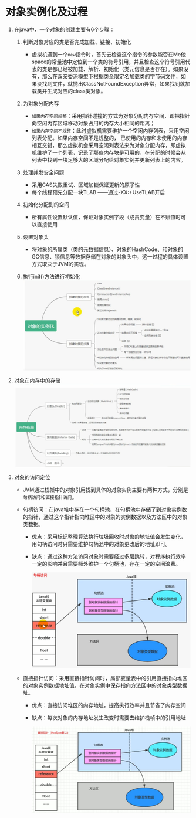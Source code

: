 # 对象实例化及过程

1. 在java中，一个对象的创建主要有6个步骤：
    1. 判断对象对应的类是否完成加载、链接、初始化
        - 虚拟机遇到一个`new`指令时，首先去检查这个指令的参数能否在Me他space的常量池中定位到一个类的符号引用，并且检查这个符号引用代表的类是都已经被加载、解析、初始化（类元信息是否存在）。如果没有，那么在双亲委派模型下根据类全限定名加载类的字节码文件，如果没找到文件，就抛出ClassNotFoundException异常，如果找到就加载类并生成对应的class类对象。

    2. 为对象分配内存
        - `如果内存空间规整`：采用指针碰撞的方式为对象分配内存空间，即把指针向空闲内存区域移动对象占用的内存大小相同的距离；
        - `如果内存空间不规整`：此时虚拟机需要维护一个空闲内存列表，采用空闲列表分配。如果内存空间不是规整的， 已使用的内存和未使用的内存相互交错，那么虚拟机会采用空闲列表法来为对象分配内存，即虚拟机维护了一个列表，记录了那些内存块是可用的，在分配的时候会从列表中找到一块足够大的区域分配给对象实例并更新列表上的内容。

    3. 处理并发安全问题
        - 采用CAS失败重试、区域加锁保证更新的原子性
        - 每个线程预先分配一块TLAB ——通过-XX:+UseTLAB开启
        
    4. 初始化分配到的空间
        - 所有属性设置默认值，保证对象实例字段（成员变量）在不赋值时可以直接使用

    5. 设置对象头
        - 将对象的所属类（类的元数据信息）、对象的HashCode、和对象的GC信息、锁信息等数据存储在对象的对象头中，这一过程的具体设置方式取决于JVM的实现。

    6. 执行init()方法进行初始化
        ![对象的实例化](./img/对象的实例化.jpg)

2. 对象在内存中的存储
    ![对象的内存布局](./img/对象的内存布局.jpg)

3. 对象的访问定位       
    - JVM通过栈帧中的对象引用找到具体的对象实例主要有两种方式，分别是`句柄访问`和`直接指针访问`。
    - 句柄访问：在java堆中存在一个句柄池，在句柄池中存储了到对象实例数的指针，通过这个指针指向堆区中的对象的实例数据以及方法区中的对象类数据。

        - 优点：采用标记整理算法执行垃圾回收时对象的地址值会发生变化，用句柄访问时只需要维护句柄池中的对象更改后的地址即可。

        - 缺点：通过这种方法访问对象时需要经过多层跳转，对程序执行效率一定的影响并且需要额外维护一个句柄池，存在一定的空间浪费。

            ![对象访问-句柄访问](./img/对象访问-句柄访问.jpg)

    - 直接指针访问：采用直接指针访问时，局部变量表中的引用直接指向堆区的对象实例数据地址值，在对象实例中保存指向方法区中的对象类型数据址。

        - 优点：直接访问堆区的内存地址，提高执行效率并且节省了内存空间

        - 缺点：每次对象的内存地址发生改变时需要去维护栈帧中的引用地址

            ![对象访问-直接指针](./img/对象访问-直接指针.jpg)
